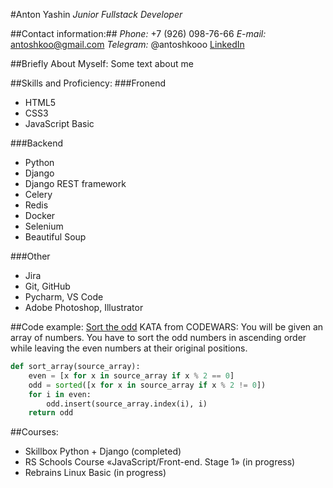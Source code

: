 #Anton Yashin
*Junior Fullstack Developer*

##Contact information:##
*Phone:* +7 (926) 098-76-66
*E-mail:* antoshkoo@gmail.com
*Telegram:* @antoshkooo
[LinkedIn](https://www.linkedin.com/in/anton-yashin-80a582119/)

##Briefly About Myself:
Some text about me

##Skills and Proficiency:
###Fronend
* HTML5
* CSS3
* JavaScript Basic

###Backend
* Python
* Django
* Django REST framework
* Celery
* Redis
* Docker
* Selenium
* Beautiful Soup

###Other
* Jira
* Git, GitHub
* Pycharm, VS Code
* Adobe Photoshop, Illustrator

##Code example:
[Sort the odd](https://www.codewars.com/kata/578aa45ee9fd15ff4600090d/python) KATA from CODEWARS: You will be given an array of numbers. You have to sort the odd numbers in ascending order while leaving the even numbers at their original positions.

```python
def sort_array(source_array):
    even = [x for x in source_array if x % 2 == 0]
    odd = sorted([x for x in source_array if x % 2 != 0])
    for i in even:
        odd.insert(source_array.index(i), i)
    return odd
```

##Courses:
* Skillbox Python + Django (completed)
* RS Schools Course «JavaScript/Front-end. Stage 1» (in progress)
* Rebrains Linux Basic (in progress)
